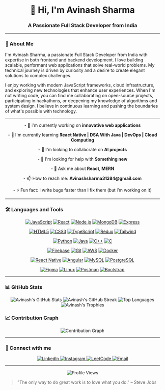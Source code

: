 # <div align="center">👋 Hi, I'm Avinash Sharma</div>

<div align="center">
  <h3>A Passionate Full Stack Developer from India</h3>
</div>

---

### 🚀 About Me

I'm Avinash Sharma, a passionate Full Stack Developer from India with expertise in both frontend and backend development. I love building scalable, performant web applications that solve real-world problems. My technical journey is driven by curiosity and a desire to create elegant solutions to complex challenges.

I enjoy working with modern JavaScript frameworks, cloud infrastructure, and exploring new technologies that enhance user experiences. When I'm not writing code, you can find me collaborating on open-source projects, participating in hackathons, or deepening my knowledge of algorithms and system design. I believe in continuous learning and pushing the boundaries of what's possible with technology.

---

<div align="center">
  <p>- 🔭 I'm currently working on <strong>innovative web applications</strong></p>
  <p>- 🌱 I'm currently learning <strong>React Native | DSA With Java | DevOps | Cloud Computing</strong></p>
  <p>- 👯 I'm looking to collaborate on <strong>AI projects</strong></p>
  <p>- 🤝 I'm looking for help with <strong>Something new</strong></p>
  <p>- 💬 Ask me about <strong>React, MERN</strong></p>
  <p>- 📫 How to reach me: <strong>Avinashsharma31384@gmail.com</strong></p>
  <p>- ⚡ Fun fact: I write bugs faster than I fix them (but I’m working on it)</strong></p>
</div>

---

### 🛠️ Languages and Tools

<div align="center">

[![JavaScript](https://img.shields.io/badge/-JavaScript-F7DF1E?style=for-the-badge&logo=javascript&logoColor=black)](https://developer.mozilla.org/en-US/docs/Web/JavaScript)
[![React](https://img.shields.io/badge/-React-61DAFB?style=for-the-badge&logo=react&logoColor=black)](https://reactjs.org/)
[![Node.js](https://img.shields.io/badge/-Node.js-339933?style=for-the-badge&logo=node.js&logoColor=white)](https://nodejs.org/)
[![MongoDB](https://img.shields.io/badge/-MongoDB-47A248?style=for-the-badge&logo=mongodb&logoColor=white)](https://www.mongodb.com/)
[![Express](https://img.shields.io/badge/-Express-000000?style=for-the-badge&logo=express&logoColor=white)](https://expressjs.com/)

[![HTML5](https://img.shields.io/badge/-HTML5-E34F26?style=for-the-badge&logo=html5&logoColor=white)](https://developer.mozilla.org/en-US/docs/Web/Guide/HTML/HTML5)
[![CSS3](https://img.shields.io/badge/-CSS3-1572B6?style=for-the-badge&logo=css3&logoColor=white)](https://developer.mozilla.org/en-US/docs/Web/CSS)
[![TypeScript](https://img.shields.io/badge/-TypeScript-3178C6?style=for-the-badge&logo=typescript&logoColor=white)](https://www.typescriptlang.org/)
[![Redux](https://img.shields.io/badge/-Redux-764ABC?style=for-the-badge&logo=redux&logoColor=white)](https://redux.js.org/)
[![Tailwind](https://img.shields.io/badge/-Tailwind-38B2AC?style=for-the-badge&logo=tailwind-css&logoColor=white)](https://tailwindcss.com/)

[![Python](https://img.shields.io/badge/-Python-3776AB?style=for-the-badge&logo=python&logoColor=white)](https://www.python.org/)
[![Java](https://img.shields.io/badge/-Java-007396?style=for-the-badge&logo=java&logoColor=white)](https://www.oracle.com/java/)
[![C++](https://img.shields.io/badge/-C++-00599C?style=for-the-badge&logo=c%2B%2B&logoColor=white)](https://isocpp.org/)
[![C](https://img.shields.io/badge/-C-A8B9CC?style=for-the-badge&logo=c&logoColor=black)](https://en.wikipedia.org/wiki/C_(programming_language))

[![Firebase](https://img.shields.io/badge/-Firebase-FFCA28?style=for-the-badge&logo=firebase&logoColor=black)](https://firebase.google.com/)
[![Git](https://img.shields.io/badge/-Git-F05032?style=for-the-badge&logo=git&logoColor=white)](https://git-scm.com/)
[![AWS](https://img.shields.io/badge/-AWS-232F3E?style=for-the-badge&logo=amazon-aws&logoColor=white)](https://aws.amazon.com/)
[![Docker](https://img.shields.io/badge/-Docker-2496ED?style=for-the-badge&logo=docker&logoColor=white)](https://www.docker.com/)

[![React Native](https://img.shields.io/badge/-React_Native-61DAFB?style=for-the-badge&logo=react&logoColor=black)](https://reactnative.dev/)
[![Angular](https://img.shields.io/badge/-Angular-DD0031?style=for-the-badge&logo=angular&logoColor=white)](https://angular.io/)
[![MySQL](https://img.shields.io/badge/-MySQL-4479A1?style=for-the-badge&logo=mysql&logoColor=white)](https://www.mysql.com/)
[![PostgreSQL](https://img.shields.io/badge/-PostgreSQL-336791?style=for-the-badge&logo=postgresql&logoColor=white)](https://www.postgresql.org/)

[![Figma](https://img.shields.io/badge/-Figma-F24E1E?style=for-the-badge&logo=figma&logoColor=white)](https://www.figma.com/)
[![Linux](https://img.shields.io/badge/-Linux-FCC624?style=for-the-badge&logo=linux&logoColor=black)](https://www.linux.org/)
[![Postman](https://img.shields.io/badge/-Postman-FF6C37?style=for-the-badge&logo=postman&logoColor=white)](https://www.postman.com/)
[![Bootstrap](https://img.shields.io/badge/-Bootstrap-7952B3?style=for-the-badge&logo=bootstrap&logoColor=white)](https://getbootstrap.com/)

  
  

</div>

---

### 📊 GitHub Stats

<div align="center">
  <img src="https://github-readme-stats.vercel.app/api?username=Avinashsharma01&show_icons=true&theme=radical" alt="Avinash's GitHub Stats" />
  
  <img src="https://github-readme-streak-stats.herokuapp.com/?user=Avinashsharma01&theme=radical" alt="Avinash's GitHub Streak" />
  
  <img src="https://github-readme-stats.vercel.app/api/top-langs/?username=Avinashsharma01&layout=compact&theme=radical" alt="Top Languages" />
  
  <img src="https://github-profile-trophy.vercel.app/?username=Avinashsharma01&theme=radical&row=1" alt="Avinash's Trophies" />
</div>

### 📈 Contribution Graph

<div align="center">
<!--   <img src="https://activity-graph.herokuapp.com/graph?username=Avinashsharma01&theme=react-dark" alt="Contribution Graph" /> -->
  <img src="https://github-readme-activity-graph.vercel.app/graph?username=Avinashsharma01&theme=react-dark" alt="Contribution Graph" />

</div>

---

### 🔗 Connect with me

<div align="center">
  <a href="https://linkedin.com/in/avinash-sharma-1a4251244/" target="_blank">
    <img src="https://img.shields.io/badge/-LinkedIn-0077B5?style=for-the-badge&logo=linkedin&logoColor=white" alt="LinkedIn"/>
  </a>
  <a href="https://instagram.com/avinash_sharma01010/" target="_blank">
    <img src="https://img.shields.io/badge/-Instagram-E4405F?style=for-the-badge&logo=instagram&logoColor=white" alt="Instagram"/>
  </a>
  <a href="https://www.leetcode.com/avinash_sharma01010/" target="_blank">
    <img src="https://img.shields.io/badge/-LeetCode-FFA116?style=for-the-badge&logo=leetcode&logoColor=black" alt="LeetCode"/>
  </a>
  <a href="mailto:Avinashsharma31384@gmail.com">
    <img src="https://img.shields.io/badge/-Email-D14836?style=for-the-badge&logo=gmail&logoColor=white" alt="Email"/>
  </a>
</div>

---

<div align="center">
  <img src="https://komarev.com/ghpvc/?username=Avinashsharma01&color=blueviolet&style=for-the-badge" alt="Profile Views" />
</div>

> "The only way to do great work is to love what you do." – Steve Jobs
